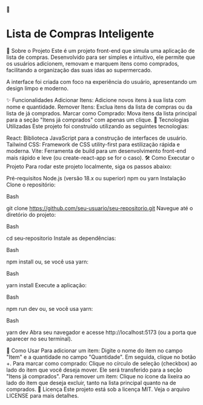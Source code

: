 🛒 <h1>Lista de Compras Inteligente</h1>
📝 Sobre o Projeto
Este é um projeto front-end que simula uma aplicação de lista de compras. Desenvolvido para ser simples e intuitivo, ele permite que os usuários adicionem, removam e marquem itens como comprados, facilitando a organização das suas idas ao supermercado.

A interface foi criada com foco na experiência do usuário, apresentando um design limpo e moderno.

✨ Funcionalidades
Adicionar Itens: Adicione novos itens à sua lista com nome e quantidade.
Remover Itens: Exclua itens da lista de compras ou da lista de já comprados.
Marcar como Comprado: Mova itens da lista principal para a seção "Itens já comprados" com apenas um clique.
🚀 Tecnologias Utilizadas
Este projeto foi construído utilizando as seguintes tecnologias:

React: Biblioteca JavaScript para a construção de interfaces de usuário.
Tailwind CSS: Framework de CSS utility-first para estilização rápida e moderna.
Vite: Ferramenta de build para um desenvolvimento front-end mais rápido e leve (ou create-react-app se for o caso).
🛠️ Como Executar o Projeto
Para rodar este projeto localmente, siga os passos abaixo:

Pré-requisitos
Node.js (versão 18.x ou superior)
npm ou yarn
Instalação
Clone o repositório:

Bash

git clone https://github.com/seu-usuario/seu-repositorio.git
Navegue até o diretório do projeto:

Bash

cd seu-repositorio
Instale as dependências:

Bash

npm install
ou, se você usa yarn:

Bash

yarn install
Execute a aplicação:

Bash

npm run dev
ou, se você usa yarn:

Bash

yarn dev
Abra seu navegador e acesse http://localhost:5173 (ou a porta que aparecer no seu terminal).

📖 Como Usar
Para adicionar um item: Digite o nome do item no campo "Item" e a quantidade no campo "Quantidade". Em seguida, clique no botão +.
Para marcar como comprado: Clique no círculo de seleção (checkbox) ao lado do item que você deseja mover. Ele será transferido para a seção "Itens já comprados".
Para remover um item: Clique no ícone da lixeira ao lado do item que deseja excluir, tanto na lista principal quanto na de comprados.
📄 Licença
Este projeto está sob a licença MIT. Veja o arquivo LICENSE para mais detalhes.
